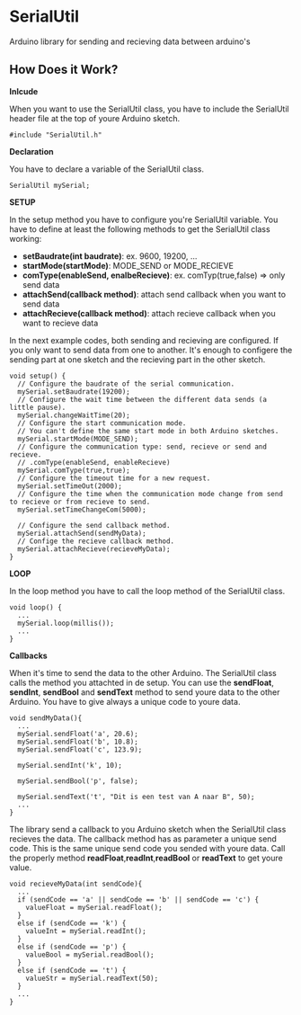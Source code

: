 # SerialUtil
Arduino library for sending and recieving data between arduino's

## How Does it Work? ##

**Inlcude**

When you want to use the SerialUtil class, you have to include the SerialUtil header file at the top of youre Arduino sketch.

```
#include "SerialUtil.h"
```

**Declaration**

You have to declare a variable of the SerialUtil class.

```
SerialUtil mySerial;
```

**SETUP**

In the setup method you have to configure you're SerialUtil variable.
You have to define at least the following methods to get the SerialUtil class working:

  - **setBaudrate(int baudrate)**: ex. 9600, 19200, ...
  - **startMode(startMode)**: MODE_SEND or MODE_RECIEVE
  - **comType(enableSend, enalbeRecieve)**: ex. comTyp(true,false) => only send data
  - **attachSend(callback method)**: attach send callback when you want to send data
  - **attachRecieve(callback method)**: attach recieve callback when you want to recieve data

In the next example codes, both sending and recieving are configured.
If you only want to send data from one to another. It's enough to configere the sending part at one sketch and the recieving part in the other sketch.

```
void setup() {
  // Configure the baudrate of the serial communication.
  mySerial.setBaudrate(19200);
  // Configure the wait time between the different data sends (a little pause).
  mySerial.changeWaitTime(20);
  // Configure the start communication mode.
  // You can't define the same start mode in both Arduino sketches.
  mySerial.startMode(MODE_SEND);
  // Configure the communication type: send, recieve or send and recieve.
  // .comType(enableSend, enableRecieve)
  mySerial.comType(true,true);
  // Configure the timeout time for a new request.
  mySerial.setTimeOut(2000);
  // Configure the time when the communication mode change from send to recieve or from recieve to send.
  mySerial.setTimeChangeCom(5000);
  
  // Configure the send callback method.
  mySerial.attachSend(sendMyData);
  // Confige the recieve callback method.
  mySerial.attachRecieve(recieveMyData);
}
```

**LOOP**

In the loop method you have to call the loop method of the SerialUtil class.

```
void loop() {
  ...
  mySerial.loop(millis()); 
  ...
}
```

**Callbacks**

When it's time to send the data to the other Arduino. The SerialUtil class calls the method you attachted in de setup.
You can use the **sendFloat**, **sendInt**, **sendBool** and **sendText** method to send youre data to the other Arduino.
You have to give always a unique code to youre data.

```
void sendMyData(){
  ...   
  mySerial.sendFloat('a', 20.6);
  mySerial.sendFloat('b', 10.8);
  mySerial.sendFloat('c', 123.9);

  mySerial.sendInt('k', 10);

  mySerial.sendBool('p', false);

  mySerial.sendText('t', "Dit is een test van A naar B", 50);
  ...
}
```

The library send a callback to you Arduino sketch when the SerialUtil class recieves the data.
The callback method has as parameter a unique send code. This is the same unique send code you sended with youre data.
Call the properly method **readFloat**,**readInt**,**readBool** or **readText** to get youre value.

```
void recieveMyData(int sendCode){
  ...
  if (sendCode == 'a' || sendCode == 'b' || sendCode == 'c') {
    valueFloat = mySerial.readFloat();
  }
  else if (sendCode == 'k') {
    valueInt = mySerial.readInt();
  }
  else if (sendCode == 'p') {
    valueBool = mySerial.readBool();
  }
  else if (sendCode == 't') {
    valueStr = mySerial.readText(50);
  }
  ...
}
```


